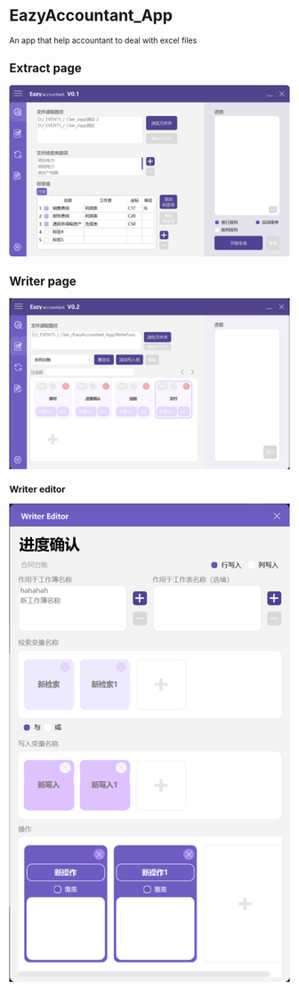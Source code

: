 # EazyAccountant_App

An app that help accountant to deal with excel files

## Extract page

![image](png/extract页面.png)

## Writer page

![image](png/write页面.png)

### Writer editor

![image](png/writer_editer页面.png)